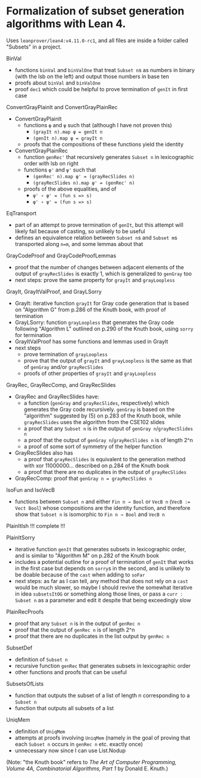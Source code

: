 # Formalization of subset generation algorithms with Lean 4.

Uses `leanprover/lean4:v4.11.0-rc1`, and all files are inside a folder called "Subsets" in a project.

BinVal
- functions `binVal` and `binValOne` that treat `Subset n`s as numbers in binary (with the lsb on the left) and output those numbers in base ten
- proofs about `binVal` and `binValOne`
- proof `dec1` which could be helpful to prove termination of `genIt` in first case

ConvertGrayPlainIt and ConvertGrayPlainRec
- ConvertGrayPlainIt
  - functions `φ` and `ψ` such that (although I have not proven this)
    - `(grayIt n).map φ = genIt n`
    - `(genIt n).map ψ = grayIt n`
  - proofs that the compositions of these functions yield the identity
- ConvertGrayPlainRec
  - function `genRec'` that recursively generates `Subset n` in lexicographic order with lsb on right
  - functions `φ'` and `ψ'` such that
    - `(genRec' n).map φ' = (grayRecSlides n)`
    - `(grayRecSlides n).map ψ' = (genRec' n)`
  - proofs of the above equalities, and of
    - `ψ' ∘ φ' = (fun s => s)`
    - `φ' ∘ ψ' = (fun s => s)`

EqTransport
- part of an attempt to prove termination of `genIt`, but this attempt will likely fail because of casting, so unlikely to be useful
- defines an equivalence relation between `Subset n`s and `Subset m`s transported along `n=m`, and some lemmas about that

GrayCodeProof and GrayCodeProofLemmas
- proof that the number of changes between adjacent elements of the output of `grayRecSlides` is exactly 1, which is generalized to `genGray` too
- next steps: prove the same property for `grayIt` and `grayLoopless`

GrayIt, GrayItValProof, and GrayLSorry
- GrayIt: iterative function `grayIt` for Gray code generation that is based on "Algorithm G" from p.286 of the Knuth book, with proof of termination
- GrayLSorry: function `grayLoopless` that generates the Gray code following "Algorithm L" outlined on p.290 of the Knuth book, using `sorry` for termination
- GrayItValProof has some functions and lemmas used in GrayIt
- next steps
  - prove termination of `grayLoopless`
  - prove that the output of `grayIt` and `grayLoopless` is the same as that of `genGray` and/or `grayRecSlides`
  - proofs of other properties of `grayIt` and `grayLoopless`

GrayRec, GrayRecComp, and GrayRecSlides
- GrayRec and GrayRecSlides have:
  - a function (`genGray` and `grayRecSlides`, respectively) which generates the Gray code recursively. `genGray` is based on the "algorithm" suggested by (5) on p.283 of the Knuth book, while `grayRecSlides` uses the algorithm from the CSE102 slides
  - a proof that any `Subset n` is in the output of `genGray n`/`grayRecSlides n`
  - a proof that the output of `genGray n`/`grayRecSlides n` is of length 2^n
  - a proof of some sort of symmetry of the helper function
- GrayRecSlides also has
  - a proof that `grayRecSlides` is equivalent to the generation method with xor 11000000... described on p.284 of the Knuth book
  - a proof that there are no duplicates in the output of `grayRecSlides`
- GrayRecComp: proof that `genGray n = grayRecSlides n`

IsoFun and IsoVecB
- functions between `Subset n` and either `Fin n → Bool` or `VecB n` (`VecB := Vect Bool`) whose compositions are the identity function, and therefore show that `Subset n` is isomorphic to `Fin n → Bool` and `VecB n`

PlainItIsh
!!! complete !!!

PlainItSorry
- iterative function `genIt` that generates subsets in lexicographic order, and is similar to "Algorithm M" on p.282 of the Knuth book
- includes a potential outline for a proof of termination of `genIt` that works in the first case but depends on `sorry`s in the second, and is unlikely to be doable because of the `cast` when adding to `soFar`
- next steps: as far as I can tell, any method that does not rely on a `cast` would be much slower, so maybe I should revive the somewhat iterative in idea `subsetsItOG` or something along those lines, or pass a `curr : Subset n` as a parameter and edit it despite that being exceedingly slow

PlainRecProofs
- proof that any `Subset n` is in the output of `genRec n`
- proof that the output of `genRec n` is of length 2^n
- proof that there are no duplicates in the list output by `genRec n`

SubsetDef
- definition of `Subset n`
- recursive function `genRec` that generates subsets in lexicographic order
- other functions and proofs that can be useful

SubsetsOfLists
- function that outputs the subset of a list of length n corresponding to a `Subset n`
- function that outputs all subsets of a list

UniqMem
- definition of `UniqMem`
- attempts at proofs involving `UniqMem` (namely in the goal of proving that each `Subset n` occurs in `genRec n` etc. exactly once)
- unnecessary now since I can use List.Nodup

(Note: "the Knuth book" refers to _The Art of Computer Programming, Volume 4A, Combinatorial Algorithms, Part 1_ by Donald E. Knuth.)
